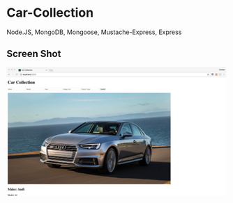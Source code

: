 # Car-Collection
Node.JS, MongoDB, Mongoose, Mustache-Express, Express
<h2>Screen Shot</h2>
<img src="https://github.com/cr1stian/Car-Collection/blob/master/ScreenShot-CarCollection.jpeg?raw=true">
